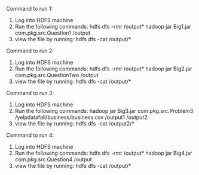 Command to run 1:
1) Log into HDFS machine
2) Run the following commands:
	hdfs dfs -rmr /output*
hadoop jar Big1.jar com.pkg.src.Question1 <location of business.csv> /output
3) view the file by running:
	hdfs dfs -cat /output/*

Command to run 2:
1) Log into HDFS machine
2) Run the following commands:
	hdfs dfs -rmr /output*
hadoop jar Big2.jar com.pkg.src.QuestionTwo <location of review.csv> /output
3) view the file by running:
	hdfs dfs -cat /output/*

Command to run 3:
1) Log into HDFS machine
2) Run the following commands:
	hadoop jar Big3.jar com.pkg.src.Problem3 <location of review.csv> /yelpdatafall/business/business.csv /output1 /output2
3) view the file by running:
	hdfs dfs -cat /output2/*

Command to run 4:
1) Log into HDFS machine
2) Run the following commands:
	hdfs dfs -rmr /output*
	hadoop jar Big4.jar com.pkg.src.Question4 <location of review.csv> <location of business.csv>  /output
3) view the file by running:
	hdfs dfs -cat /output/*
